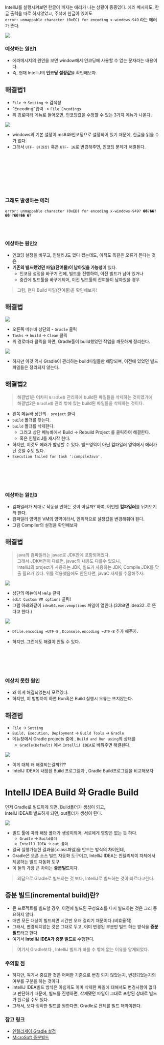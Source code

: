 IntelliJ를 실행시켜보면 한글이 깨지는 에러가 나는 상황이 종종있다. 
에러 메시지도. 한글 출력을 따로 하지않았고, 주석에 한글이 있어도  
`error: unmappable character (0xEC) for encoding x-windows-949`
라는 에러가 뜬다. 

<img src="./images/encodingError.png">

### 예상하는 원인1
 - 에러메시지의 원인을 보면 window에서 인코딩에 사용할 수 없는 문자라는 내용이다. 
 - 즉, 현재 IntelliJ의 **인코딩 설정값**을 확인해보자.

## 해결법1 
 - `File` -> `Setting` -> 검색창
 - "Encoding"입력 -> `File Encodings`
 - 위 경로따라 메뉴로 들어오면, 인코딩값을 수정할 수 있는 3가지 메뉴가 나온다. 

<img src="./images/encodingSetting.png">

 - windows의 기본 설정이 ms949인코딩으로 설정되어 있기 때문에, 한글을 읽을 수가 없다. 
 - 그래서 `UTF- 8(권장)` 혹은 `UTF- 16`로 변경해주면, 인코딩 문제가 해결된다. 

<br></br>
<br></br>
---
### 그래도 발생하는 에러
`error: unmappable character (0xED) for encoding x-windows-949? ��?��?�� ?��?�� �?`

<br></br>

### 예상하는 원인2
 - 인코딩 설정을 바꾸고, 인텔리J도 껐다 켰는데도, 아직도 똑같은 오류가 뜬다는 것은   
 - **기존의 빌드했었던 파일(잔여물)이 남아있을 가능성**이 있다.
    - 인코딩 설정을 바꾸기 전에, 빌드를 진행하여, 이전 빌드가 남아 있거나
    - 중간에 빌드툴을 바꾸게되어, 이전 빌드툴의 잔여물이 남아있을 경우 
  
> 그럼, 현재 Build 파일(잔여물)을 확인해보자!

## 해결법

<img src="./images/buildErrorClean.png">

 - 오른쪽 메뉴바 상단의 - `Gradle` 클릭 
 - `Tasks` -> `build` -> `Clean` 클릭
 - 위 경로따라 클릭을 하면, Gradle툴이 build했었던 작업을 깨끗하게 정리한다. 

<img src="./images/buildCleanResult.png">


 - 하지만 이것 역시 Gradle이 관리하는 build파일들만 해당되며, 이전에 있었던 빌드 파일들은 정리되지 않는다. 

## 해결법2 
 > 해결법1은 어차피 `Gradle툴` 관리하에 build된 파일들을 삭제하는 것이였기에    
 > 해결법2은 `Gradle툴` 관리 밖에 있는 build된 파일들을 삭제하는 것이다. 

- 왼쪽 메뉴바 상단의 - `project` 클릭
- `build` 폴더를 찾는다. 
- `build` 폴더를 삭제한다. 
   - 그러고  상단 메뉴바에서 Build -> Rebuild Project 를 클릭하여 해결한다. 
   - 혹은 인텔리J를 재시작 한다.
- 하지만, 이것도 에러가 발생할 수 있다. 빌드영역이 아닌 컴파일러 영역에서 에러가 난 것일 수도 있다.
- `Execution failed for task ':compileJava'.`

<br></br>
<br></br>

### 예상하는 원인3
 - 컴파일러가 제대로 작동을 안하는 것이 아닐까? 하여, 이번엔 **컴파일러**를 뒤져보기러 한다. 
 - 컴파일러 영역은 VM의 영역이라서, 인위적으로 설정값을 변경해줘야 된다. 
 - 그럼 Compiler의 설정을 확인해보자 
 
## 해결법
> java의 컴파일러는 javac로 JDK안에 포함되어있다.   
> 그래서 JDK버전이 다르면, javac의 내용도 다를수 있으니,   
> IntelliJ의 project가 사용하는 JDK, 빌드가 사용하는 JDK, Compile JDK를 맞출 필요가 있다.
> 위를 적용했음에도 안된다면, javaC 자제를 수정해주자.


<img src="./images/javaCompilerEdit.png">

 - 상단의 메뉴에서 `Help` 클릭
 - `edit Custom VM options` 클릭!
 - 그럼 아래와같이 `idea64.exe.vmoptions` 파일이 열린다.(32bit면 idea32..로 뜬다고 한다.)

<img src="./images/vmOptionsEdit.png">

  - `Dfile.encoding =UTF-8` , `Dconsole.encoding =UTF-8` 추가 해주자.


  - 하지만..그런데도 해결이 안될 수 있다.

<br></br>
<br></br>

### 예상치 못한 원인
 - 왜 이게 해결되었는지 모르겠다. 
 - 하지만, 이 방법까지 하면 Run혹은 Build 실행시 오류는 뜨지않는다. 

## 해결법
- `File` -> `Setting`
- `Build, Execution, Deployment` -> `Build Tools` -> `Gradle`
- 메뉴창에서 Gradle projects 중에 , `Build and Run using`의 상태를 
    - `Gradle(Default)` 에서 `IntelliJ IDEA`로 바꿔주면 해결된다. 
     
<img src="./images/BuildandRunUsingEdit.png">

- 이게 대체 왜 해결되는걸까???
- IntellJ IDEA에 내장된 Build 프로그램과 , Gradle Build프로그램을 비교해보자


# IntellJ IDEA Build 와 Gradle Build

먼저 Gradle로 빌드하게 되면, Build폴더가 생성이 되고,   
IntellJ IDEA로 빌드하게 되면, out폴더가 생성이 된다. 

<img src="./images/GradleandIDEA.png">

- 빌드 툴에 따라 해당 폴더가 생성이되어, 서로에게 영향은 없는 듯 하다.
  - `Gradle` -> `Build폴더`
  - `IntellJ IDEA` -> `out 폴더`
- 결국 실행가능한 결과물(.class파일)을 만드는 방식의 차이인데,
- Gradle은 오픈 소스 빌드 자동화 도구이고, IntelliJ IDEA는 인텔리제이 자체에서 제공하는 빌드 자동화 도구
- 이 둘의 가장 큰 차이는 **증분빌드**이다.

> 외담으로 Gradle로 빌드하는 것 보다, IntelliJ로 빌드하는 것이 빠르다고한다. 

## 증분 빌드(incremental build)란?
- 큰 프로젝트를 빌드할 경우, 이전에 빌드된 구성요소를 다시 빌드하는 것은 그리 중요하지 않다.
- 매번 모든 대상이 빌드되면 시간만 오래 걸리기 때문이다.(비효율적)
- 그래서, 변경되지않는 것은 그대로 두고, 이미 변경된 부분만 빌드 하는 방식을 **증분필드**라고 한다.
- 여기서 **IntelliJ IDEA가 증분 빌드**로 수행한다. 

> 여기서 Gradle보다 , IntelliJ 빌드가 빠를 수 밖에 없는 이유를 알게되었다. 

### 주의할 점
 - 하지만, 여기서 중요한 것은 어떠한 기준으로 변경 되지 않았는지, 변경되었는지의 여부를 구분을 하는 것이다. 
 - IntelliJ IDEA빌드 방식은 아쉽게도 이미 삭제한 파일에 대해서도 변경사항이 없다고 판단하기 때문에, 빌드를 진행하면, 삭제됐던 파일이 그대로 포함된 상태로 빌드가 완료될 수도 있다.
 - 그래서, 보다 정확한 빌드를 원한다면, Gradle로 전체를 빌드 해봐야한다. 





### 참고 링크
- [인텔리제이 Gradle 설정](https://www.jetbrains.com/help/idea/gradle-settings.html)
- [MicroSoft 증분빌드](https://docs.microsoft.com/ko-kr/visualstudio/msbuild/incremental-builds?view=vs-2022)
